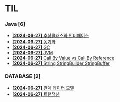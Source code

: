 # TIL
 
### Java [6]
- [**[2024-06-27]**  추상클래스와 인터페이스](https://github.com/A-lass/TIL/blob/main/Java/추상클래스와_인터페이스.md)
- [**[2024-06-27]**  동기화](https://github.com/A-lass/TIL/blob/main/Java/동기화.md)
- [**[2024-06-27]**  GC](https://github.com/A-lass/TIL/blob/main/Java/GC.md)
- [**[2024-06-27]**  JVM](https://github.com/A-lass/TIL/blob/main/Java/JVM.md)
- [**[2024-06-27]**  Call By Value vs Call By Reference](https://github.com/A-lass/TIL/blob/main/Java/Call_By_Value_vs_Call_By_Reference.md)
- [**[2024-06-27]**  String StringBuilder StringBuffer](https://github.com/A-lass/TIL/blob/main/Java/String_StringBuilder_StringBuffer.md)
### DATABASE [2]
- [**[2024-06-27]**  관계 데이터 모델](https://github.com/A-lass/TIL/blob/main/DATABASE/관계_데이터_모델.md)
- [**[2024-06-27]**  트랜잭션](https://github.com/A-lass/TIL/blob/main/DATABASE/트랜잭션.md)
